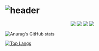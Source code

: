 # ![header](https://capsule-render.vercel.app/api?type=Slice&color=auto&height=300&section=header&text=ParkMunSu&fontSize=90&animation=fadeIn&desc=Study%20Git%20Hub&descSize=30&descAlignY=70)

<div align="center">
  <img src="https://img.shields.io/badge/-Java-yellowgreen?style=flat-square&logo=Java&logoColor=white"/></a>
   <img src="https://img.shields.io/badge/-JavaScript-brightgreen?style=flat-square&logo=JavaScript&logoColor=white"/></a>
   <img src="https://img.shields.io/badge/-HTML-blue?style=flat-square&logo=HTML5&logoColor=white"/></a>
  <img src="https://img.shields.io/badge/-CSS-blueviolet?style=flat-square&logo=CSS3&logoColor=white"/></a>
</div>



![Anurag's GitHub stats](https://github-readme-stats.vercel.app/api?username=Munsu0701&theme=vue&show_icons=true)

[![Top Langs](https://github-readme-stats.vercel.app/api/top-langs/?username=MunSu0701)](https://github.com/anuraghazra/github-readme-stats)

